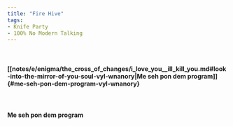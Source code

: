 ```yaml
---
title: "Fire Hive"
tags:
- Knife Party
- 100% No Modern Talking
---
```

&nbsp;
#### [[notes/e/enigma/the_cross_of_changes/i_love_you__ill_kill_you.md#look-into-the-mirror-of-you-soul-vyl-wnanory|Me seh pon dem program]] {#me-seh-pon-dem-program-vyl-wnanory}
&nbsp;
#### Me seh pon dem program
